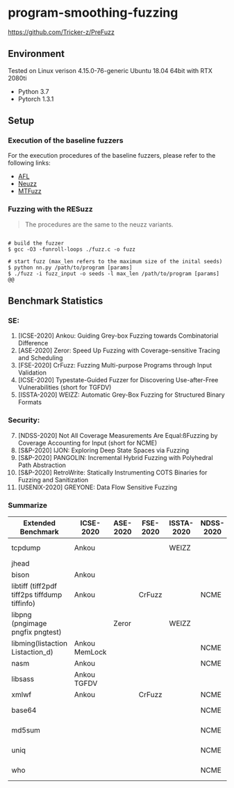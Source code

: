 # program-smoothing-fuzzing

https://github.com/Tricker-z/PreFuzz

## Environment

Tested on Linux verison 4.15.0-76-generic Ubuntu 18.04 64bit with RTX 2080ti

- Python 3.7
- Pytorch 1.3.1

## Setup

### Execution of the baseline fuzzers

For the execution procedures of the baseline fuzzers, please refer to the following links:

- [AFL](https://github.com/google/AFL)
- [Neuzz](https://github.com/Dongdongshe/neuzz)
- [MTFuzz](https://github.com/rahlk/MTFuzz)


### Fuzzing with the RESuzz

> The procedures are the same to the neuzz variants.
```shell

# build the fuzzer
$ gcc -O3 -funroll-loops ./fuzz.c -o fuzz

# start fuzz (max_len refers to the maximum size of the inital seeds)
$ python nn.py /path/to/program [params]
$ ./fuzz -i fuzz_input -o seeds -l max_len /path/to/program [params] @@

```


## Benchmark Statistics

### SE:

1. [ICSE-2020] Ankou: Guiding Grey-box Fuzzing towards Combinatorial Difference
2. [ASE-2020] Zeror: Speed Up Fuzzing with Coverage-sensitive Tracing and Scheduling
3. [FSE-2020] CrFuzz: Fuzzing Multi-purpose Programs through Input Validation
4. [ICSE-2020] Typestate-Guided Fuzzer for Discovering Use-after-Free Vulnerabilities (short for TGFDV)
6. [ISSTA-2020] WEIZZ: Automatic Grey-Box Fuzzing for Structured Binary Formats

### Security:

7. [NDSS-2020] Not All Coverage Measurements Are Equal:ßFuzzing by Coverage Accounting for Input (short for NCME)
9. [S&P-2020] IJON: Exploring Deep State Spaces via Fuzzing
10. [S&P-2020] PANGOLIN: Incremental Hybrid Fuzzing with Polyhedral Path Abstraction
11. [S&P-2020] RetroWrite: Statically Instrumenting COTS Binaries for Fuzzing and Sanitization
12. [USENIX-2020] GREYONE: Data Flow Sensitive Fuzzing

<!-- ### Else

13. [FSE-2017] Steelix: Program-State Based Binary Fuzzing
14. [CCS-2019] Matryoshka: Fuzzing Deeply Nested Branches
15. [S&P 2018] Angora: Efﬁcient Fuzzing by Principled Search
16. [ICSE-2020] MemLock: Memory Usage Guided Fuzzing
17. [USENIX-2020] ParmeSan: Sanitizer-guided Greybox Fuzzing -->


### Summarize
<!-- 

| Extended Benchmark                                | Paper                                                        |
| ------------------------------------------------- | ------------------------------------------------------------ |
| tcpdump                                           | Ankou[1], WEIZZ[6], PANGOLIN[10], RetroWrite[11], Steelix[13], Matryoshka[14] |
| jhead                                             | PANGOLIN[10], Matryoshka[14], Angora[15]                     |
| xmlwf                                             | Matryoshka[14], Angora[15]                                   |
| bison                                             | Ankou[1], GREYONE[12]                                        |
| libtiff (tiff2pdf tiff2ps tiffdump tiffinfo)      | Ankou[1], CrFuzz[3], NCME[7],  IJON[9],  PANGOLIN[10], Steelix[13] |
| libpng (pngimage pngfix pngtest)                  | Zeror[2], WEIZZ[6], PANGOLIN[10], ParmeSan[17]               |
| libming(listaction Listaction_d)                  | Ankou[1], NCME[7], MemLock[16]                               | -->



| Extended Benchmark                           | ICSE-2020     | ASE-2020 | FSE-2020 | ISSTA-2020 | NDSS-2020 | USENIX-2020 | S&P-2020 |
| -------------------------------------------- | ------------- | -------- | -------- | ---------- | --------- | ----------- | -------- |
| tcpdump                                      | Ankou         |          |          | WEIZZ      |           |             | PANGOLIN RetroWrite|
| jhead                                        |               |          |          |            |           |             | PANGOLIN |
| bison                                        | Ankou         |          |          |            |           |             |          |
| libtiff (tiff2pdf tiff2ps tiffdump tiffinfo) | Ankou         |          | CrFuzz   |            | NCME      |             |          |
| libpng (pngimage pngfix pngtest)             |               | Zeror    |          | WEIZZ      |           | ParmeSan    | PANGOLIN |
| libming(listaction Listaction_d)             | Ankou MemLock |          |          |            | NCME      |             |          |
| nasm                                         | Ankou         |          |          |            | NCME      | GREYONE     |          |
| libsass                                      | Ankou  TGFDV  |          |          |            |           | GREYONE     |          |
| xmlwf                                        | Ankou         |          | CrFuzz   |            | NCME      |             |          |
| base64                                       |               |          |          |            | NCME      | GREYONE     | PANGOLIN    RetroWrite|
| md5sum                                       |               |          |          |            | NCME      | GREYONE     |  PANGOLIN   RetroWrite|
| uniq                                         |               |          |          |            | NCME      | GREYONE     | PANGOLIN    RetroWrite|
| who                                          |               |          |          |            | NCME      | GREYONE     |  PANGOLIN   RetroWrite|



